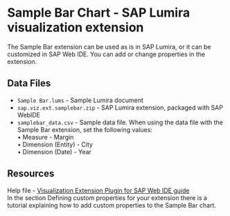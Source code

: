 Sample Bar Chart - SAP Lumira visualization extension
=================================================
The Sample Bar extension can be used as is in SAP Lumira, or it can be customized in SAP Web IDE. You can add or change properties in the extension.

Data Files
-----------
* `Sample Bar.lums` - Sample Lumira document
* `sap.viz.ext.samplebar.zip` - SAP Lumira extension, packaged with SAP WebIDE
* `samplebar_data.csv` - Sample data file. When using the data file with the Sample Bar extension, set the following values:<br>
    •	Measure - Margin <br>
    •	Dimension (Entity) - City <br>
    •	Dimension (Date) - Year



Resources
-----------
Help file  -  <a href="https://help.hana.ondemand.com/webide_vizpacker/frameset.htm">Visualization Extension Plugin for SAP Web IDE guide</a><br>
In the section Defining custom properties for your extension there is a tutorial explaining how to add custom properties to the Sample Bar chart.
